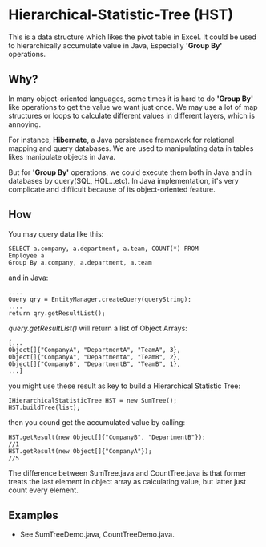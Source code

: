Hierarchical-Statistic-Tree (HST)
================================
This is a data structure which likes the pivot table in Excel. It could be used to hierarchically accumulate value in Java, Especially **'Group By'** operations.

Why?
--------------------------------
In many object-oriented languages, some times it is hard to do **'Group By'** like operations to get the value we want just once. We may use a lot of map structures or loops to calculate different values in different layers, which is annoying. 

For instance, **Hibernate**, a Java persistence framework for relational mapping and query databases. We are used to manipulating data in tables likes manipulate objects in Java.

But for **'Group By'** operations, we could execute them both in Java and in databases by query(SQL, HQL...etc). In Java implementation, it's very complicate and difficult because of its object-oriented feature.

How
-----------------------------
You may query data like this:

    SELECT a.company, a.department, a.team, COUNT(*) FROM
    Employee a 
    Group By a.company, a.department, a.team

and in Java:

    ....
    Query qry = EntityManager.createQuery(queryString);
    ....	
    return qry.getResultList();

*query.getResultList()* will return a list of Object Arrays:

    [...
    Object[]{"CompanyA", "DepartmentA", "TeamA", 3},
    Object[]{"CompanyA", "DepartmentA", "TeamB", 2},
    Object[]{"CompanyB", "DepartmentB", "TeamB", 1},
    ...]

you might use these result as key to build a Hierarchical Statistic Tree:

    IHierarchicalStatisticTree HST = new SumTree();
    HST.buildTree(list);

then you cound get the accumulated value by calling:

    HST.getResult(new Object[]{"CompanyB", "DepartmentB"});
    //1
    HST.getResult(new Object[]{"CompanyA"});
    //5

The difference between SumTree.java and CountTree.java is that former treats the last element in object array as calculating value, but latter just count every element.

Examples
-----------------------------
* See SumTreeDemo.java, CountTreeDemo.java.
